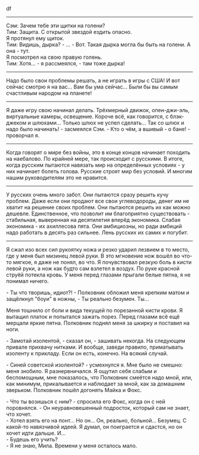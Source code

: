 df
___
Сэм: Зачем тебе эти щитки на голени?  
Тим: Защита. С открытой звездой ездить опасно.   
Я протянул ему щиток.  
Тим: Видишь, дырка? - ... - Вот. Такая дырка могла бы быть на голени. А она - тут.  
Я посмотрел на свою правую голень.  
Тим: Хотя... - я рассмеялся, - там тоже дырка!

___

Надо было свои проблемы решать, а не играть в игры с США! И вот сейчас смотрю я на вас... Вам бы ума сейчас... Были бы вы самым счастливым народом на планете! 
___
Я даже игру свою начинал делать. Трёхмерный движок, опен-джи-эль, виртуальные камеры, освещение. Короче всё, как говорится, с блэк-джеком и шлюхами... Только шлюх не успел сделать...
Так со шлюх и надо было начинать! - засмеялся Сэм.
\- Кто о чём, а вшивый - о бане! - проворчал я.
___
Когда говорят о мире без войны, это в конце концов начинает походить на наебалово. По крайней мере, так происходит с русскими. В итоге, когда русским пытаются навязать мир на определённых условиях - у них начинает болеть голова. Русские строят мир без условий. И многим нашим руководителям это не нравится.
___
У русских очень много забот. Они пытаются сразу решить кучу проблем. Даже если они продают все свои углеводороды, денег им не хватит на решение своих проблем. Они пытаются решить их как можно дешевле. Единственное, что позволит им благоприятно существовать - стабильная, выверенная на десятилетия вперёд экономика. Слабая экономика - их ахиллесова пята. Они амбициозны, но ради амбиций надо работать в десять раз сильнее. Лень русских их самих и погубит. 

---
Я сжал изо всех сил рукоятку ножа и резко ударил лезвием в то место, где у меня был мизинец левой руки. В это мгновение нож вошёл во что-то мягкое, я даже не понял, во что. Я почувствовал резкую боль в кисти левой руки, а нож как будто сам взлетел в воздух. По руке красной струёй потекла кровь. У меня перед глазами прыгали белые пятна, я не понимал ничего.

\- Ты что творишь, идиот?! - Полковник обложил меня крепким матом и защёлкнул "боуи" в ножны, - Ты реально безумен. Ты...

Меня тошнило от боли и вида текущей по порезанной кисти крови. Я вытащил платок и попытался зажать порез. Перед глазами всё ещё мерцали яркие пятна. Полковник поднял меня за шкирку и поставил на ноги.

\- Замотай изолентой, - сказал он, - зашивать некогда. На следующем привале прихвачу нитками. И вообще, заведи правило, приматывать изоленту к прикладу. Если он есть, конечно. На всякий случай.

\- Синей советской изолентой? - усмехнулся я. Мне было не смешно: меня знобило. Я разнервничался. Я ощутил себя слабым и беспомощным, мне показалось, что Полковник смеётся надо мной, или, как минимум, прикалывается и наблюдает за мной, как за домашним зверьком. Полковник пошёл догонять Майка и Фокс.

\- Что ты возишься с ним? - спросила его Фокс, когда он с ней поровнялся. - Он неуравновешенный подросток, который сам не знает, что хочет.  
\- Хотел взять его на понт... Но он... Он, реально, больной... Безумец. С какой-то навязчивой идеей. Я думал, он поиграется и сдастся, но он хочет идти дальше. И...  
\- Будешь его учить?  
\- Я не знаю, Мила. Времени у меня осталось мало.
